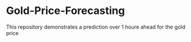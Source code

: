 # Gold-Price-Forecasting
This repository demonstrates a prediction over 1 houre ahead for the gold price
